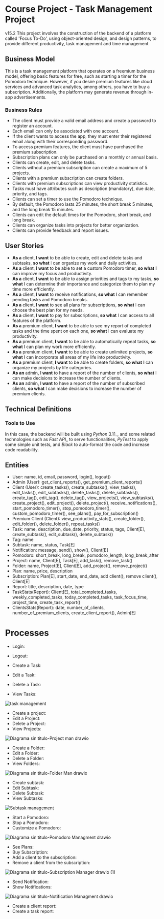 # Course Project - Task Management Project
v15.2
This project involves the construction of the backend of a platform called 'Focus To-Do', using object-oriented design, and design patterns, to provide different productivity, task management and time management

## Business Model

This is a task management platform that operates on a freemium business model, offering basic features for free, such as starting a timer for the Pomodoro technique. However, if you desire premium features like cloud services and advanced task analytics, among others, you have to buy a subscription. Additionally, the platform may generate revenue through in-app advertisements.

### Business Rules
- The client must provide a valid email address and create a password to register an account.
- Each email can only be associated with one account.
- If the client wants to access the app, they must enter their registered email along with their corresponding password.
- To access premium features, the client must have purchased the premium subscription.
- Subscription plans can only be purchased on a monthly or annual basis.
- Clients can create, edit, and delete tasks.
- Clients without a premium subscription can create a maximum of 5 projects.
- Clients with a premium subscription can create folders.
- Clients with premium subscriptions can view productivity statistics.
- Tasks must have attributes such as description (mandatory), due date, priority, and tags.
- Clients can set a timer to use the Pomodoro technique.
- By default, the Pomodoro lasts 25 minutes, the short break 5 minutes, and the long break 15 minutes.
- Clients can edit the default times for the Pomodoro, short break, and long break.
- Clients can organize tasks into projects for better organization.
- Clients can provide feedback and report issues.
  
## User Stories
- __As a__ client, __I want__ to be able to create, edit and delete tasks and subtasks,  __so what__ I can organize my work and daily activities.
- __As a__ client, __I want__ to be able to set a custom Pomodoro timer, __so what__ I can improve my focus and productivity.
- __As a__ client, __I want__ to be able to assign priorities and tags to my tasks, __so what__ I can determine their importance and categorize them to plan my time more efficiently.
- __As a__ client, __I want__ to receive notifications, __so what__ I can remember pending tasks and Pomodoro breaks.
- __As a__ client, __I want__ to see all plans for subscriptions, __so what__ I can choose the best plan for my needs.
- __As a__ client, __I want__ to pay for subscriptions, __so what__ I can access to all features of the platform.
- __As a__ premium client, __I want__ to be able to see my report of completed tasks and the time spent on each one, __so what__ I can evaluate my productivity.
- __As a__ premium client, __I want__ to be able to automatically repeat tasks, __so what__ I can plan my work more efficiently.
- __As a__ premium client, __I want__ to be able to create unlimited projects, __so what__ I can incorporate all areas of my life into productivity.
- __As a__ premium client, __I want__ to be able to create folders, __so what__ I can organize my projects by life categories.
- __As an__ admin, __I want__ to have a report of the number of clients, __so what__ I can make decisions to increase the number of clients.
- __As an__ admin, __I want__ to have a report of the number of subscribed clients, __so what__ I can make decisions to increase the number of premium clients.

## Technical Definitions

### Tools to Use

In this case, the backend will be built using _Python_ 3.11_, and some related technologies such as _Fast API__ to serve functionalities, _PyTest_ to apply some simple unit tests, and _Black_ to auto-format the code and increase code readability.

## Entities
- User: name, id, email, password, login(), logout()
- Admin (User): get_client_reports(), get_premium_client_reports()
- Client (User): create_tasks(), create_subtasks(), view_tasks(), edit_tasks(), edit_subtasks(), delete_tasks(), delete_subtasks(), create_tag(), edit_tag(), delete_tag(), view_projects(), view_subtasks(), create_project(), edit_project(), delete_project(), receive_notifications(), start_pomodoro_timer(), stop_pomodoro_timer(), custom_pomodoro_timer(), see_plans(), pay_for_subscription()
- Premium Client (Client): view_productivity_stats(), create_folder(), edit_folder(), delete_folder(), repeat_tasks()
- Task: name, description, due_date, priority, status, tags, Client[E], create_subtask(), edit_subtask(), delete_subtask()
- Tag: name
- Subtask: name, status, Task[E]
- Notification: message, send(), show(), Client[E]
- Pomodoro: short_break, long_break, pomodoro_length, long_break_after
- Project: name, Client[E], Task[E], add_task(), remove_task()
- Folder: name, Project[E], Client[E], add_project(), remove_project()
- Plan: name, price, description
- Subscription: Plan[E], start_date, end_date, add client(), remove client(), Client[E]
- Report: title, description, date, type
- TaskStats(Report): Client[E], total_completed_tasks, weekly_completed_tasks, today_completed_tasks, task_focus_time, project_time, create_task_report()
- ClientsStats(Report): date, number_of_clients, number_of_premium_clients, create_client_report(), Admin[E]

# Processes

- Login:
- Logout:

- Create a Task:
- Edit a Task:
- Delete a Task:
- View Tasks:

![task management](https://github.com/andresjoc/ProjectFocusToDo/assets/163566801/b1b29b5b-3110-4c48-bbe4-62bdac221403)
-  Create a project:
-  Edit a Project:
-  Delete a Project:
-  View Projects:


 ![Diagrama sin título-Project man drawio](https://github.com/andresjoc/ProjectFocusToDo/assets/163566801/1381b063-f4c3-4d60-ad62-526718dab153)
- Create a Folder:
- Edit a Folder:
- Delete a Folder:
- View Folders:

![Diagrama sin título-Folder Man drawio](https://github.com/andresjoc/ProjectFocusToDo/assets/163566801/8eaeaff8-c6b9-4c47-9648-2d044da3bb7e)

- Create subtask:
- Edit Subtask:
- Delete Subtask:
- View Subtasks:

![Subtask management](https://github.com/andresjoc/ProjectFocusToDo/assets/163566801/64ab4f36-1d45-4e24-b807-7bb8012c8aac)

- Start a Pomodoro:
- Stop a Pomodoro:
- Customize a Pomodoro:

![Diagrama sin título-Pomodoro Managment drawio](https://github.com/andresjoc/ProjectFocusToDo/assets/163566801/306dfa06-f45a-484f-8c35-9512306084d5)  

- See Plans:
- Buy Subscription:
- Add a client to the subscription:
- Remove a client from the subscription:

![Diagrama sin título-Subscription Manager drawio (1)](https://github.com/andresjoc/ProjectFocusToDo/assets/163566801/5808043e-33ce-43a8-921e-7201da8ff7f1)

- Send Notification:
- Show Notifications:

![Diagrama sin título-Notification Managment  drawio](https://github.com/andresjoc/ProjectFocusToDo/assets/163566801/9093d6c2-db96-4252-be22-a6f34dfdc879)


- Create a client report:
- Create a task report:

